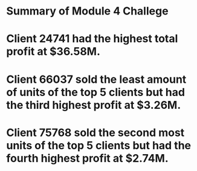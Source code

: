 # Summary of Module 4 Challege

# Client 24741 had the highest total profit at $36.58M.
# Client 66037 sold the least amount of units of the top 5 clients but had the third highest profit at $3.26M.
# Client 75768 sold the second most units of the top 5 clients but had the fourth highest profit at $2.74M.
